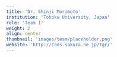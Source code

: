 ```yaml
---
title: 'Dr. Shinji Morimoto'
institution: 'Tohoku University, Japan'
role: 'Team 1'
weight: 2
align: center
thumbnail: 'images/team/placeholder.png'
website: 'http://caos.sakura.ne.jp/tgr/'
---
```

